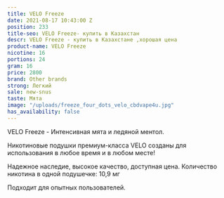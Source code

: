 ```yaml
---
title: VELO Freeze
date: 2021-08-17 10:43:00 Z
position: 233
title-seo: VELO Freeze- купить в Казахстан
descr: VELO Freeze - купить в Казахстане ,хорошая цена
product-name: VELO Freeze
nicotine: 16
portions: 24
gram: 16
price: 2800
brand: Other brands
strong: Легкий
sale: new-snus
taste: Мята
image: "/uploads/freeze_four_dots_velo_cbdvape4u.jpg"
has_availability: false
---
```


VELO Freeze - Интенсивная мята и ледяной ментол.

Никотиновые подушки премиум-класса VELO созданы для использования в любое время и в любом месте!

Надежное наследие,
высокое качество,
доступная цена.
Количество никотина в одной подушечке: 10,9 мг

Подходит для опытных пользователей.